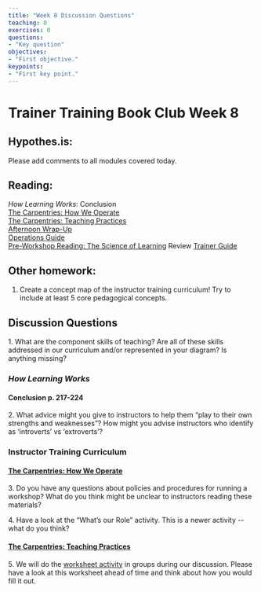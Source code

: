 ```yaml
---	
title: "Week 8 Discussion Questions"	
teaching: 0	
exercises: 0	
questions:	
- "Key question"	
objectives:	
- "First objective."	
keypoints:	
- "First key point."	
---
```


# Trainer Training Book Club Week 8

## Hypothes.is:
Please add comments to all modules covered today.

## Reading:
_How Learning Works_: Conclusion  
[The Carpentries: How We Operate](https://carpentries.github.io/instructor-training/20-carpentries/)  
[The Carpentries: Teaching Practices](https://carpentries.github.io/instructor-training/22-practices/)  
[Afternoon Wrap-Up](https://carpentries.github.io/instructor-training/23-checkout/)  
[Operations Guide](https://software-carpentry.org/workshops/operations/)  
[Pre-Workshop Reading: The Science of Learning](https://carpentries.github.io/instructor-training/files/papers/science-of-learning-2015.pdf)
Review [Trainer Guide](https://docs.carpentries.org/topic_folders/instructor_training/trainers_guide.html)


## Other homework:
1. Create a concept map of the instructor training curriculum! Try to include at least 5 core pedagogical concepts.

## Discussion Questions

1\. What are the component skills of teaching? Are all of these skills addressed in our curriculum and/or represented in your diagram? Is anything missing?

### _How Learning Works_

#### Conclusion p. 217-224

2\. What advice might you give to instructors to help them “play to their own strengths and weaknesses”? How might you advise instructors who identify as ‘introverts’ vs ‘extroverts’?

### Instructor Training Curriculum
#### [The Carpentries: How We Operate](https://carpentries.github.io/instructor-training/20-carpentries/)

3\. Do you have any questions about policies and procedures for running a workshop? What do you think might be unclear to instructors reading these materials?

4\. Have a look at the “What’s our Role” activity. This is a newer activity -- what do you think?

#### [The Carpentries: Teaching Practices](http://carpentries.github.io/instructor-training/22-practices/) 

5\. We will do the [worksheet activity](http://carpentries.github.io/instructor-training/files/handouts/Carpentries_teaching_practices.pdf) in groups during our discussion. Please have a look at this worksheet ahead of time and think about how you would fill it out. 

